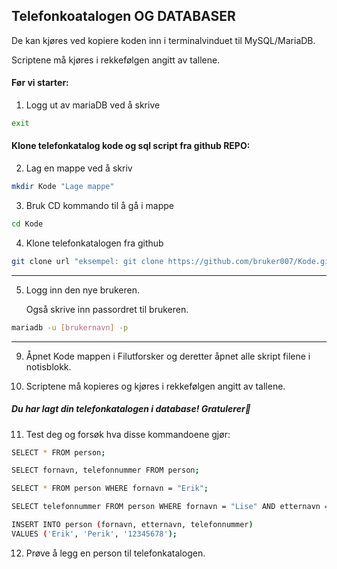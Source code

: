 ## Telefonkoatalogen OG DATABASER



De kan kjøres ved kopiere koden inn i terminalvinduet til MySQL/MariaDB.

Scriptene må kjøres i rekkefølgen angitt av tallene.

#### Før vi starter:

1. Logg ut av mariaDB ved å skrive
```bash
exit
```

#### Klone telefonkatalog kode og sql script fra github REPO:

2. Lag en mappe ved å skriv
```bash
mkdir Kode "Lage mappe"
```

3. Bruk CD kommando til å gå i mappe
```bash
cd Kode
```
4. Klone telefonkatalogen fra github
```bash
git clone url "eksempel: git clone https://github.com/bruker007/Kode.git"
```
---


5. Logg inn den nye brukeren.

    Også skrive inn passordret til brukeren.
```bash
mariadb -u [brukernavn] -p
```
---

9. Åpnet Kode mappen i Filutforsker og deretter åpnet alle skript filene i notisblokk.

10. Scriptene må kopieres og kjøres i rekkefølgen angitt av tallene.

##### Du har lagt din telefonkatalogen i database! Gratulerer🙌

11. Test deg og forsøk hva disse kommandoene gjør:
```bash
SELECT * FROM person;

SELECT fornavn, telefonnummer FROM person;

SELECT * FROM person WHERE fornavn = "Erik";

SELECT telefonnummer FROM person WHERE fornavn = "Lise" AND etternavn = "Pise";

INSERT INTO person (fornavn, etternavn, telefonnummer)
VALUES ('Erik', 'Perik', '12345678');

```

12. Prøve å legg en person til telefonkatalogen.






